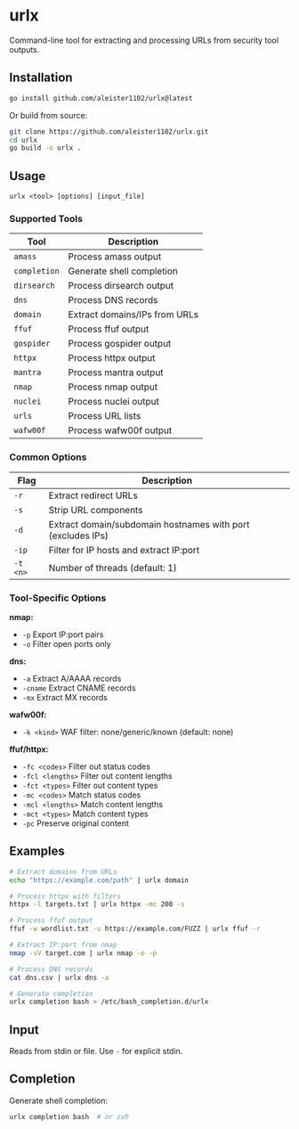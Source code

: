 # urlx

Command-line tool for extracting and processing URLs from security tool outputs.

## Installation

```bash
go install github.com/aleister1102/urlx@latest
```

Or build from source:
```bash
git clone https://github.com/aleister1102/urlx.git
cd urlx
go build -o urlx .
```

## Usage

```
urlx <tool> [options] [input_file]
```

### Supported Tools

| Tool | Description |
|------|-------------|
| `amass` | Process amass output |
| `completion` | Generate shell completion |
| `dirsearch` | Process dirsearch output |
| `dns` | Process DNS records |
| `domain` | Extract domains/IPs from URLs |
| `ffuf` | Process ffuf output |
| `gospider` | Process gospider output |
| `httpx` | Process httpx output |
| `mantra` | Process mantra output |
| `nmap` | Process nmap output |
| `nuclei` | Process nuclei output |
| `urls` | Process URL lists |
| `wafw00f` | Process wafw00f output |

### Common Options

| Flag | Description |
|------|-------------|
| `-r` | Extract redirect URLs |
| `-s` | Strip URL components |
| `-d` | Extract domain/subdomain hostnames with port (excludes IPs) |
| `-ip` | Filter for IP hosts and extract IP:port |
| `-t <n>` | Number of threads (default: 1) |

### Tool-Specific Options

**nmap:**
- `-p` Export IP:port pairs
- `-o` Filter open ports only

**dns:**
- `-a` Extract A/AAAA records
- `-cname` Extract CNAME records  
- `-mx` Extract MX records

**wafw00f:**
- `-k <kind>` WAF filter: none/generic/known (default: none)

**ffuf/httpx:**
- `-fc <codes>` Filter out status codes
- `-fcl <lengths>` Filter out content lengths
- `-fct <types>` Filter out content types
- `-mc <codes>` Match status codes
- `-mcl <lengths>` Match content lengths
- `-mct <types>` Match content types
- `-pc` Preserve original content

## Examples

```bash
# Extract domains from URLs
echo "https://example.com/path" | urlx domain

# Process httpx with filters
httpx -l targets.txt | urlx httpx -mc 200 -s

# Process ffuf output
ffuf -w wordlist.txt -u https://example.com/FUZZ | urlx ffuf -r

# Extract IP:port from nmap
nmap -sV target.com | urlx nmap -o -p

# Process DNS records
cat dns.csv | urlx dns -a

# Generate completion
urlx completion bash > /etc/bash_completion.d/urlx
```

## Input

Reads from stdin or file. Use `-` for explicit stdin.

## Completion

Generate shell completion:
```bash
urlx completion bash  # or zsh
```